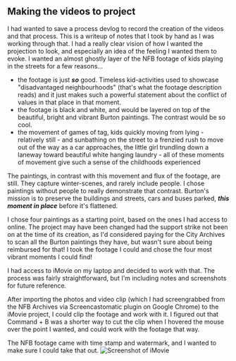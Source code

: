 ## Making the videos to project

I had wanted to save a process devlog to record the creation of the videos and that process. This is a writeup of notes that I took by hand as I was working through that. I had a really clear vision of how I wanted the projection to look, and especially an idea of the feeling I wanted them to evoke. 
I wanted an almost ghostly layer of the NFB footage of kids playing in the streets for a few reasons...
- the footage is just ***so*** good. Timeless kid-activities used to showcase "disadvantaged neighbourhoods" (that's what the footage description reads) and it just makes such a powerful statement about the conflict of values in that place in that moment. 
- the footage is black and white, and would be layered on top of the beautiful, bright and vibrant Burton paintings. The contrast would be so cool. 
- the movement of games of tag, kids quickly moving from lying - relatively still - and sunbathing on the street to a frenzied rush to move out of the way as a car approaches, the little girl trundling down a laneway toward beautiful white hanging laundry - all of these moments of movement give such a sense of the childhoods experienced 

The paintings, in contrast with this movement and flux of the footage, are still. They capture winter-scenes, and rarely include people. I chose paintings without people to really demonstrate that contrast. Burton's mission is to preserve the buildings and streets, cars and buses parked, ***this moment in place*** before it's flattened. 

I chose four paintings as a starting point, based on the ones I had access to online. The project may have been changed had the support strike not been on at the time of its creation, as I'd considered paying for the City Archives to scan all the Burton paintings they have, but wasn't sure about being reimbursed for that! I took the footage I could and chose the four most vibrant moments I could find! 

I had access to iMovie on my laptop and decided to work with that. The process was fairly straightforward, but I'm including notes and screenshots for future reference. 

After importing the photos and video clip (which I had screengrabbed from the NFB Archives via Screencastomatic plugin on Google Chrome) to the iMovie project, I could clip the footage and work with it. I figured out that Command + B was a shorter way to cut the clip when I hovered the mouse over the point I wanted, and could work with the footage that way. 

The NFB footage came with time stamp and watermark, and I wanted to make sure I could take that out. 
![Screenshot of iMovie](https://img.ziggi.org/Zp9zawNq.png)


